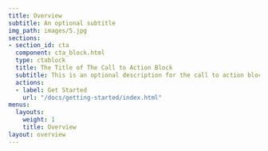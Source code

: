 ```yaml
---
title: Overview
subtitle: An optional subtitle
img_path: images/5.jpg
sections:
- section_id: cta
  component: cta_block.html
  type: ctablock
  title: The Title of The Call to Action Block
  subtitle: This is an optional description for the call to action block.
  actions:
  - label: Get Started
    url: "/docs/getting-started/index.html"
menus:
  layouts:
    weight: 1
    title: Overview
layout: overview
---
```



